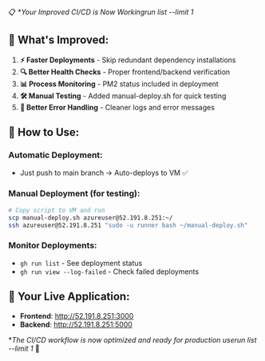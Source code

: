📋 **Your Improved CI/CD is Now Workingrun list --limit 1*

## 🎯 **What's Improved:**

1. **⚡ Faster Deployments** - Skip redundant dependency installations
2. **🔍 Better Health Checks** - Proper frontend/backend verification  
3. **📊 Process Monitoring** - PM2 status included in deployment
4. **🛠️ Manual Testing** - Added manual-deploy.sh for quick testing
5. **🐛 Better Error Handling** - Cleaner logs and error messages

## 🚀 **How to Use:**

### Automatic Deployment:
- Just push to main branch → Auto-deploys to VM ✅

### Manual Deployment (for testing):
```bash
# Copy script to VM and run
scp manual-deploy.sh azureuser@52.191.8.251:~/
ssh azureuser@52.191.8.251 "sudo -u runner bash ~/manual-deploy.sh"
```

### Monitor Deployments:
- `gh run list` - See deployment status
- `gh run view --log-failed` - Check failed deployments

## 📍 **Your Live Application:**
- **Frontend**: http://52.191.8.251:3000
- **Backend**: http://52.191.8.251:5000

**The CI/CD workflow is now optimized and ready for production userun list --limit 1* 🎉
